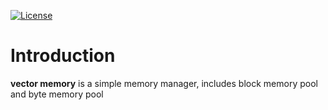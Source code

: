 [![License](https://img.shields.io/badge/License-Apache--2.0-brightgreen)](LICENSE)

# Introduction

**vector memory** is a simple memory manager, includes block memory pool and byte memory pool
